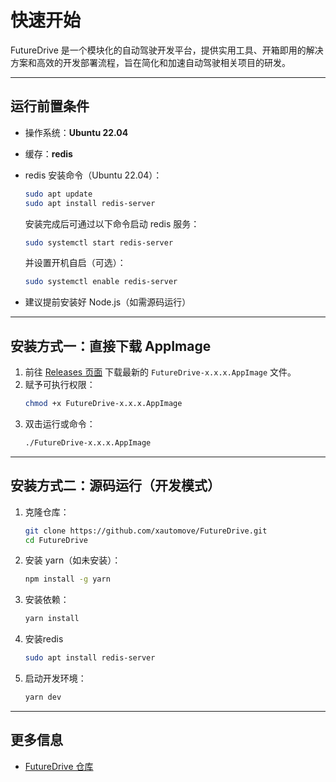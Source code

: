 # 快速开始

FutureDrive 是一个模块化的自动驾驶开发平台，提供实用工具、开箱即用的解决方案和高效的开发部署流程，旨在简化和加速自动驾驶相关项目的研发。

---

## 运行前置条件

- 操作系统：**Ubuntu 22.04**
- 缓存：**redis**
- redis 安装命令（Ubuntu 22.04）：
  ```bash
  sudo apt update
  sudo apt install redis-server
  ```
  安装完成后可通过以下命令启动 redis 服务：
  ```bash
  sudo systemctl start redis-server
  ```
  并设置开机自启（可选）：
  ```bash
  sudo systemctl enable redis-server
  ```

- 建议提前安装好 Node.js（如需源码运行）

---

## 安装方式一：直接下载 AppImage

1. 前往 [Releases 页面](https://github.com/xautomove/FutureDrive/releases) 下载最新的 `FutureDrive-x.x.x.AppImage` 文件。
2. 赋予可执行权限：
   ```bash
   chmod +x FutureDrive-x.x.x.AppImage
   ```
3. 双击运行或命令：
   ```bash
   ./FutureDrive-x.x.x.AppImage
   ```
---

## 安装方式二：源码运行（开发模式）

1. 克隆仓库：
   ```bash
   git clone https://github.com/xautomove/FutureDrive.git
   cd FutureDrive
   ```
2. 安装 yarn（如未安装）：
   ```bash
   npm install -g yarn
   ```
3. 安装依赖：
   ```bash
   yarn install
   ```
4. 安装redis
   ```bash
   sudo apt install redis-server
   ```
4. 启动开发环境：
   ```bash
   yarn dev
   ```

---

## 更多信息

- [FutureDrive 仓库](https://github.com/xautomove/FutureDrive)